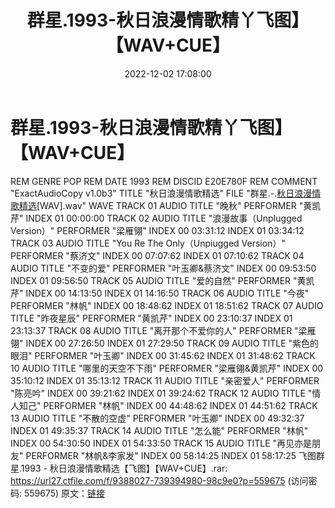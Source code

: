 ﻿---
title: 群星.1993-秋日浪漫情歌精丫飞图】【WAV+CUE】
date: 2022-12-02 17:08:00
categories: WAV车载音乐、镜像
tags: 华语中文
---
# 群星.1993-秋日浪漫情歌精丫飞图】【WAV+CUE】

REM GENRE POP
REM DATE 1993
REM DISCID E20E780F
REM COMMENT "ExactAudioCopy v1.0b3"
TITLE "秋日浪漫情歌精选"
FILE "群星.-.[秋日浪漫情歌精选](1993)[WAV].wav" WAVE
TRACK 01 AUDIO
TITLE "晚秋"
PERFORMER "黄凯芹"
INDEX 01 00:00:00
TRACK 02 AUDIO
TITLE "浪漫故事（UnpIugged
Version）"
PERFORMER "梁雁翎"
INDEX 00 03:31:12
INDEX 01 03:34:12
TRACK 03 AUDIO
TITLE "You Re The
Only（Unpiugged Version）"
PERFORMER "蔡济文"
INDEX 00 07:07:62
INDEX 01 07:10:62
TRACK 04 AUDIO
TITLE "不变的爱"
PERFORMER
"叶玉卿&蔡济文"
INDEX 00 09:53:50
INDEX 01 09:56:50
TRACK 05 AUDIO
TITLE "爱的自然"
PERFORMER "黄凯芹"
INDEX 00 14:13:50
INDEX 01 14:16:50
TRACK 06 AUDIO
TITLE "今夜"
PERFORMER "林帆"
INDEX 00 18:48:62
INDEX 01 18:51:62
TRACK 07 AUDIO
TITLE "昨夜星辰"
PERFORMER "黄凯芹"
INDEX 00 23:10:37
INDEX 01 23:13:37
TRACK 08 AUDIO
TITLE "离开那个不爱你的人"
PERFORMER "梁雁翎"
INDEX 00 27:26:50
INDEX 01 27:29:50
TRACK 09 AUDIO
TITLE "紫色的眼泪"
PERFORMER "叶玉卿"
INDEX 00 31:45:62
INDEX 01 31:48:62
TRACK 10 AUDIO
TITLE "哪里的天空不下雨"
PERFORMER
"梁雁翎&黄凯芹"
INDEX 00 35:10:12
INDEX 01 35:13:12
TRACK 11 AUDIO
TITLE "亲密爱人"
PERFORMER "陈亮吟"
INDEX 00 39:21:62
INDEX 01 39:24:62
TRACK 12 AUDIO
TITLE "情人知己"
PERFORMER "林帆"
INDEX 00 44:48:62
INDEX 01 44:51:62
TRACK 13 AUDIO
TITLE "不散的空虚"
PERFORMER "叶玉卿"
INDEX 00 49:32:37
INDEX 01 49:35:37
TRACK 14 AUDIO
TITLE "怎么能"
PERFORMER "林帆"
INDEX 00 54:30:50
INDEX 01 54:33:50
TRACK 15 AUDIO
TITLE "再见亦是朋友"
PERFORMER
"林帆&李家发"
INDEX 00 58:14:25
INDEX 01 58:17:25
飞图群星.1993 - 秋日浪漫情歌精选【飞图】【WAV+CUE】.rar:
https://url27.ctfile.com/f/9388027-739394980-98c9e0?p=559675
(访问密码: 559675)
原文：[链接](https://blog.sina.com.cn/s/blog_1647c7e76010310es.html)